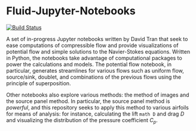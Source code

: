 # Fluid-Jupyter-Notebooks
[![Build Status](https://travis-ci.com/davidt964/Fluid-Jupyter-Notebooks.svg?branch=main)](https://travis-ci.com/davidt964/Fluid-Jupyter-Notebooks)

A set of in-progress Jupyter notebooks written by David Tran that seek to ease computations of compressible flow and provide visualizations of potential flow and simple solutions to the Navier-Stokes equations. Written in Python, the notebooks take advantage of computational packages to power the calculations and models. The potential flow notebook, in particular, generates streamlines for various flows such as uniform flow, source/sink, doublet, and combinations of the previous flows using the principle of superposition.

Other notebooks also explore various methods: the method of images and the source panel method. In particular, the source panel method is *powerful*, and this repository seeks to apply this method to various airfoils for means of analysis: for instance, calculating the lift ```math D``` and drag $D$ and visualizing the distribution of the pressure coefficient $C_p$.
